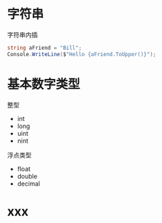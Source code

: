 # 字符串
字符串内插
```c#
string aFriend = "Bill";
Console.WriteLine($"Hello {aFriend.ToUpper()}");
```

# 基本数字类型
整型
- int
- long
- uint
- nint

浮点类型
- float
- double
- decimal

# xxx

